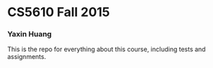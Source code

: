 # CS5610 Fall 2015
### Yaxin Huang

This is the repo for everything about this course, including tests and assignments.

